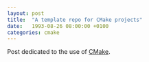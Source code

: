 ```yaml
---
layout: post
title:  "A template repo for CMake projects"
date:   1993-08-26 08:00:00 +0100
categories: cmake
---
```


Post dedicated to the use of [CMake](https://cmake.org/).
